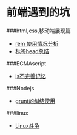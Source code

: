 # 前端遇到的坑
###html,css,移动端展现篇
<ul>
<li><a href="html5/font.md">rem 使用情况分析</a></li>
<li><a href="html5/head.md">标签head总结</a></li>
</ul>
###ECMAscript
<ul>
<li><a href="js/js.md">js不完善记忆</a></li>
</ul>
###Nodejs
<ul>
<li><a href="node/grunt.md">grunt的纠结使用</a></li>
</ul>
###linux
<ul>
<li><a href="linux/linux.md">Linux斗争</a></li>
</ul>






